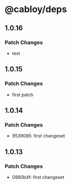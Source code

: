 # @cabloy/deps

## 1.0.16

### Patch Changes

- test

## 1.0.15

### Patch Changes

- first patch

## 1.0.14

### Patch Changes

- 9539085: first changeset

## 1.0.13

### Patch Changes

- 0880b4f: first changeset
